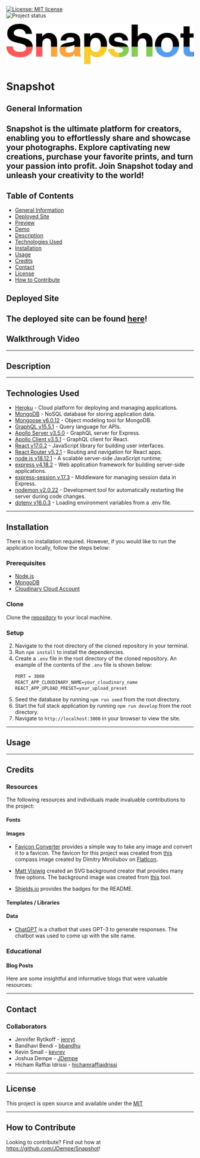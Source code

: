[![License: MIT license](https://img.shields.io/badge/License-MIT_license-success)](https://opensource.org/licenses/MIT)  
![Project status](https://img.shields.io/badge/Status-Complete-success)

<p align="center"><img src="./client/src/assets/logo.png" alt="Snapshot"/></p>

# Snapshot

## General Information

## Snapshot is the ultimate platform for creators, enabling you to effortlessly share and showcase your photographs. Explore captivating new creations, purchase your favorite prints, and turn your passion into profit. Join Snapshot today and unleash your creativity to the world!

## Table of Contents

- [General Information](#general-information)
- [Deployed Site](#deployed-site)
- [Preview](#preview)
- [Demo](#demo)
- [Description](#description)
- [Technologies Used](#technologies-used)
- [Installation](#installation)
- [Usage](#usage)
- [Credits](#credits)
- [Contact](#contact)
- [License](#license)
- [How to Contribute](#how-to-contribute)

## Deployed Site

## The deployed site can be found [here](https://snapshot-marketplace-686f3ea90bb8.herokuapp.com/)!

## Walkthrough Video

---

## Description

---

## Technologies Used

- [Heroku](https://www.heroku.com/) - Cloud platform for deploying and managing applications.
- [MongoDB](https://www.mongodb.com/) - NoSQL database for storing application data.
- [Mongoose v6.0.12](https://www.npmjs.com/package/mongoose) - Object modeling tool for MongoDB.
- [GraphQL v15.5.1](https://www.npmjs.com/package/graphql) - Query language for APIs.
- [Apollo Server v3.5.0](https://www.npmjs.com/package/apollo-server-express) - GraphQL server for Express.
- [Apollo Client v3.5.1](https://www.npmjs.com/package/apollo-client) - GraphQL client for React.
- [React v17.0.2](https://reactjs.org/) - JavaScript library for building user interfaces.
- [React Router v5.2.1](https://www.npmjs.com/package/react-router) - Routing and navigation for React apps.
- [node.js v18.12.1](https://nodejs.org/en) - A scalable server-side JavaScript runtime;
- [express v4.18.2](https://www.npmjs.com/package/express) - Web application framework for building server-side applications.
- [express-session v.17.3](https://www.npmjs.com/package/express-session) - Middleware for managing session data in Express.
- [nodemon v2.0.22](https://www.npmjs.com/package/nodemon) - Development tool for automatically restarting the server during code changes.
- [dotenv v16.0.3](https://www.npmjs.com/package/dotenv) - Loading environment variables from a .env file.

---

## Installation

There is no installation required. However, if you would like to run the application locally, follow the steps below:

### Prerequisites

- [Node.js](https://nodejs.org/en/)
- [MongoDB](https://www.mongodb.com/try/download/community)
- [Cloudinary Cloud Account](https://cloudinary.com/)

### Clone

Clone the [repository](https://github.com/JDempe/Snapshot) to your local machine.

### Setup

2. Navigate to the root directory of the cloned repository in your terminal.
3. Run `npm install` to install the dependencies.
4. Create a `.env` file in the root directory of the cloned repository. An example of the contents of the `.env` file is shown below:
   ```
   PORT = 3000
   REACT_APP_CLOUDINARY_NAME=your_cloudinary_name
   REACT_APP_UPLOAD_PRESET=your_upload_preset
   ```
5. Seed the database by running `npm run seed` from the root directory.
6. Start the full stack application by running `npm run develop` from the root directory.
7. Navigate to `http://localhost:3000` in your browser to view the site.

---

## Usage

---

## Credits

### Resources

The following resources and individuals made invaluable contributions to the project:

#### Fonts

#### Images

- [Favicon Converter](https://favicon.io/favicon-converter/) provides a simple way to take any image and convert it to a favicon. The favicon for this project was created from [this](https://www.flaticon.com/free-icons/compass) compass image created by Dimitry Miroliubov on [FlatIcon](https://www.flaticon.com/).
- [Matt Visiwig](https://twitter.com/MattVisiwig) created an SVG background creator that provides many free options. The background image was created from [this](https://www.svgbackgrounds.com/) tool.

- [Shields.io](https://shields.io/) provides the badges for the README.

#### Templates / Libraries

#### Data

- [ChatGPT](https://chat.openai.com/) is a chatbot that uses GPT-3 to generate responses. The chatbot was used to come up with the site name.

### Educational

#### Blog Posts

Here are some insightful and informative blogs that were valuable resources:

---

## Contact

### Collaborators

- Jennifer Rytikoff - [jenryt](https://github.com/jenryt)
- Bandhavi Bendi - [bbandhu](https://github.com/bbandhu)
- Kevin Small - [kevrev](https://github.com/Kevrev)
- Joshua Dempe - [JDempe](https://github.com/JDempe)
- Hicham Raffiai Idrissi - [hichamraffiaidrissi](https://github.com/hichamraffiaidrissi)

---

## License

This project is open source and available under the [MIT](./LICENSE)

---

## How to Contribute

Looking to contribute? Find out how at https://github.com/JDempe/Snapshot!
